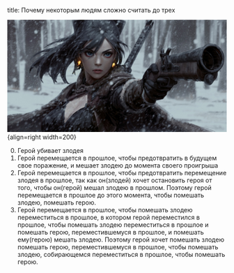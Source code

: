 title: Почему некоторым людям сложно считать до трех

![](/blog/static/img/51jgsU69fPg.jpg){align=right width=200}

0. Герой убивает злодея
1. Герой перемещается в прошлое, чтобы предотвратить в будущем свое поражение, и мешает злодею до момента своего проигрыша
2. Герой перемещается в прошлое, чтобы предотвратить перемещение злодея в прошлое, так как он(злодей) хочет остановить героя от того, чтобы он(герой) мешал злодею в прошлом. Поэтому герой перемещается в прошлое до этого момента, чтобы помешать злодею, помешать герою.
3. Герой перемещается в прошлое, чтобы помешать злодею переместиться в прошлое, в котором герой переместился в прошлое, чтобы помешать злодею переместиться в прошлое и помешать герою, переместившемуся в прошлое, и помешать ему(герою) мешать злодею. Поэтому герой хочет помешать злодею помешать герою, переместившемуся в прошлое, чтобы помешать злодею, собирающемся переместиться в прошлое, чтобы помешать герою.
